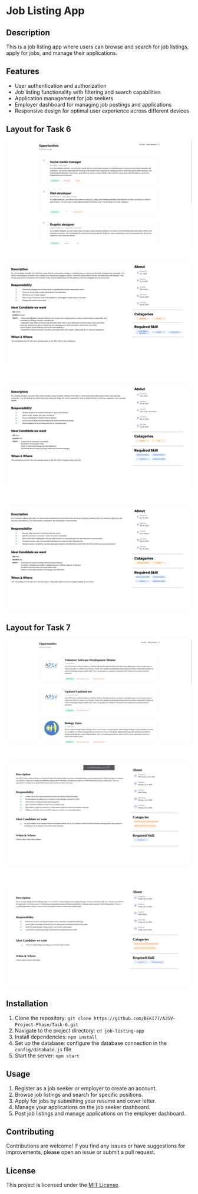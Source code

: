 # Job Listing App

## Description

This is a job listing app where users can browse and search for job listings, apply for jobs, and manage their applications.

## Features

- User authentication and authorization
- Job listing functionality with filtering and search capabilities
- Application management for job seekers
- Employer dashboard for managing job postings and applications
- Responsive design for optimal user experience across different devices

## Layout for Task 6

![alt text](../src/TASK6-img/IMG1.png "The initial look of the app")

<br/>

![alt text](../src/TASK6-img/IMG2.png "The layout of the app")

<br />

![alt text](../src/TASK6-img/IMG3.png "The layout of the app")

<br />

![alt text](../src/TASK6-img/IMG4.png )

## Layout for Task 7

![alt text](../src/TASK7-img/IMG1.png )

<br/>

![alt text](../src/TASK7-img/IMG2.png )

<br/>

![alt text](../src/TASK7-img/IMG3.png )

## Installation

1. Clone the repository: `git clone https://github.com/BEKI77/A2SV-Project-Phase/Task-6.git`
2. Navigate to the project directory: `cd job-listing-app`
3. Install dependencies: `npm install`
4. Set up the database: configure the database connection in the `config/database.js` file
5. Start the server: `npm start`

## Usage

1. Register as a job seeker or employer to create an account.
2. Browse job listings and search for specific positions.
3. Apply for jobs by submitting your resume and cover letter.
4. Manage your applications on the job seeker dashboard.
5. Post job listings and manage applications on the employer dashboard.

## Contributing

Contributions are welcome! If you find any issues or have suggestions for improvements, please open an issue or submit a pull request.

## License

This project is licensed under the [MIT License](LICENSE).